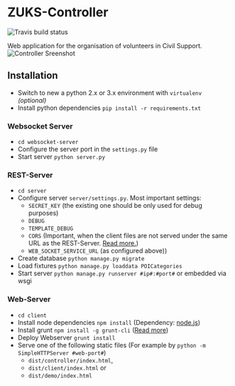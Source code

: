 ZUKS-Controller
===============
![Travis build status](https://travis-ci.org/Eldorado234/ZUKS-Controller.svg?branch=master)

Web application for the organisation of volunteers in Civil Support.
![Controller Sreenshot](https://raw.githubusercontent.com/Eldorado234/ZUKS-Controller/master/Images/controller-screenshot-01.png)

## Installation
- Switch to new a python 2.x or 3.x environment with `virtualenv` _(optional)_
- Install python dependencies `pip install -r requirements.txt`

### Websocket Server
- `cd websocket-server`
- Configure the server port in the `settings.py` file
- Start server `python server.py`

### REST-Server
- `cd server`
- Configure server `server/settings.py`. Most important settings:
	- `SECRET_KEY` (the existing one should be only used for debug purposes)
	- `DEBUG`
	- `TEMPLATE_DEBUG`
	- `CORS` (Important, when the client files are not served under the same URL as the REST-Server. [Read more.](https://github.com/ottoyiu/django-cors-headers#configuration))
	- `WEB_SOCKET_SERVICE_URL` (as configured above))
- Create database `python manage.py migrate`
- Load fixtures `python manage.py loaddata POICategories`
- Start server `python manage.py runserver #ip#:#port#` or embedded via wsgi

### Web-Server
- `cd client`
- Install node dependencies `npm install` (Dependency: [node.js](https://nodejs.org/))
- Install grunt `npm install -g grunt-cli` ([Read more](http://gruntjs.com/getting-started))
- Deploy Webserver `grunt install`
- Serve one of the following static files (For example by `python -m SimpleHTTPServer #web-port#`)
	-  `dist/controller/index.html`, 
	- `dist/client/index.html` or 
	- `dist/demo/index.html`